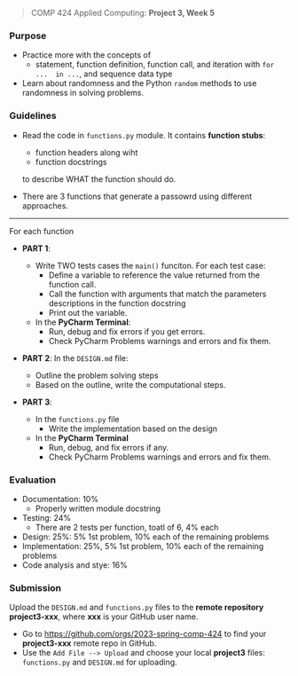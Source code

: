 > COMP 424 Applied Computing: **Project 3, Week 5**

### Purpose
- Practice more with the concepts of
  - statement, function definition, function call, and iteration with `for ... 
    in ...`, and 
    sequence data type
- Learn about randomness and the Python `random` methods to use randomness 
  in solving problems.

### Guidelines
- Read the code in `functions.py` module. It contains **function stubs**: 
    - function headers along wiht 
    - function docstrings 
  
  to describe WHAT the function should do. 
- There are 3 functions that generate a passowrd using different approaches.

---
For each function

  - **PART 1**: 
    - Write TWO tests cases the `main()` funciton. For each test case:
      - Define a variable to reference the value returned from the function call.
      - Call the function with arguments that match the parameters 
        descriptions in the function docstring 
      - Print out the variable.
    - In the **PyCharm Terminal**:
      - Run, debug and fix errors if you get errors.
      - Check PyCharm Problems warnings and errors and fix them.
      
  - **PART 2**: In the `DESIGN.md` file:
    - Outline the problem solving steps
    - Based on the outline, write the computational steps. 
    
  - **PART 3**: 
    - In the `functions.py` file
      - Write the implementation based on the design
    - In the **PyCharm Terminal**
      - Run, debug, and fix errors if any. 
      - Check PyCharm Problems warnings and errors and fix them.
      
### Evaluation
- Documentation: 10%
  - Properly written module docstring
- Testing: 24%
  - There are 2 tests per function, toatl of 6, 4% each
- Design: 25%: 5% 1st problem, 10% each of the remaining problems
- Implementation: 25%, 5% 1st problem, 10% each of the remaining problems
- Code analysis and stye: 16%

### Submission
Upload the `DESIGN.md` and `functions.py` files to the **remote repository 
project3-xxx**, where **xxx** is your GitHub user name. 

- Go to https://github.com/orgs/2023-spring-comp-424 to find your 
  **project3-xxx** remote repo in GitHub.
- Use the `Add File --> Upload` and choose your local **project3** files: 
  `functions.py` and `DESIGN.md` for uploading.
